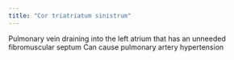 ```yaml
---
title: "Cor triatriatum sinistrum"
---
```

Pulmonary vein draining into the left atrium that has an unneeded fibromuscular septum
Can cause pulmonary artery hypertension

